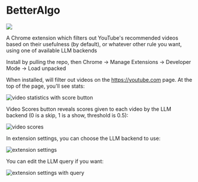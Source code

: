 
# BetterAlgo

<a href="https://chromewebstore.google.com/detail/betteralgo/bjhniadfmfipfgmojoionbljnplfnjoc?authuser=0&hl=en">
    <img src="https://img.shields.io/chrome-web-store/rating/bjhniadfmfipfgmojoionbljnplfnjoc" />
</a>

A Chrome extension which filters out YouTube's recommended videos based on their usefulness (by default), or whatever other rule you want, using one of available LLM backends

Install by pulling the repo, then Chrome -> Manage Extensions -> Developer Mode -> Load unpacked

When installed, will filter out videos on the https://youtube.com page. At the top of the page, you'll see stats:

![video statistics with score button](README/preview.png)

Video Scores button reveals scores given to each video by the LLM backend (0 is a skip, 1 is a show, threshold is 0.5):

![video scores](README/preview-scores.png)

In extension settings, you can choose the LLM backend to use:

![extension settings](README/settings.png)

You can edit the LLM query if you want:

![extension settings with query](README/settings-full.png)
